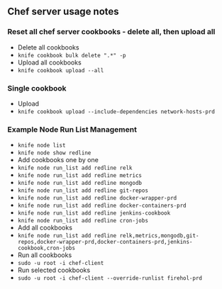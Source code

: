 ## Chef server usage notes

### Reset all chef server cookbooks - delete all, then upload all

- Delete all cookbooks
- `knife cookbook bulk delete ".*" -p`
- Upload all cookbooks
- `knife cookbook upload --all`

### Single cookbook
- Upload
- `knife cookbook upload --include-dependencies network-hosts-prd`

### Example Node Run List Management
- `knife node list`
- `knife node show redline`
- Add cookbooks one by one
- `knife node run_list add redline relk`
- `knife node run_list add redline metrics`
- `knife node run_list add redline mongodb`
- `knife node run_list add redline git-repos`
- `knife node run_list add redline docker-wrapper-prd`
- `knife node run_list add redline docker-containers-prd`
- `knife node run_list add redline jenkins-cookbook`
- `knife node run_list add redline cron-jobs`
- Add all cookbooks
- `knife node run_list add redline relk,metrics,mongodb,git-repos,docker-wrapper-prd,docker-containers-prd,jenkins-cookbook,cron-jobs`
- Run all cookbooks
- `sudo -u root -i chef-client`
- Run selected cookbooks
- `sudo -u root -i chef-client --override-runlist firehol-prd`
